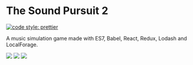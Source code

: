 # The Sound Pursuit 2
<a href="#badge">
  <img alt="code style: prettier" src="https://img.shields.io/badge/code_style-prettier-ff69b4.svg?style=flat-square">
</a>
  
A music simulation game made with ES7, Babel, React, Redux, Lodash and LocalForage. 

![](https://image.ibb.co/jmHcsp/Screenshot_2018_08_25_The_Sound_Pursuit_2_1.png)
![](https://image.ibb.co/jQ9yXp/1584b236_23cc_4cc4_831b_698f743ca3c3.png)
![](https://image.ibb.co/je1vCp/Screenshot_2018_08_25_The_Sound_Pursuit_2.png)
